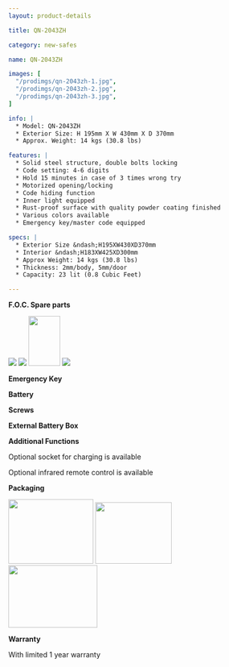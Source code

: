 ```yaml
---
layout: product-details

title: QN-2043ZH

category: new-safes

name: QN-2043ZH

images: [
  "/prodimgs/qn-2043zh-1.jpg",
  "/prodimgs/qn-2043zh-2.jpg",
  "/prodimgs/qn-2043zh-3.jpg",
]

info: |
  * Model: QN-2043ZH
  * Exterior Size: H 195mm X W 430mm X D 370mm
  * Approx. Weight: 14 kgs (30.8 lbs)

features: |
  * Solid steel structure, double bolts locking
  * Code setting: 4-6 digits
  * Hold 15 minutes in case of 3 times wrong try
  * Motorized opening/locking
  * Code hiding function
  * Inner light equipped
  * Rust-proof surface with quality powder coating finished
  * Various colors available
  * Emergency key/master code equipped

specs: |
  * Exterior Size &ndash;H195XW430XD370mm
  * Interior &ndash;H183XW425XD300mm
  * Approx Weight: 14 kgs (30.8 lbs)
  * Thickness: 2mm/body, 5mm/door
  * Capacity: 23 lit (0.8 Cubic Feet)

---
```


**F.O.C. Spare parts**

<img src="{IMAGE_CDN}/qn-2043zh-4.jpg" />

<img src="{IMAGE_CDN}/qn-2043zh-5.jpg" />

<img alt="" src="{IMAGE_CDN}/qn-2043zh-6.jpg" style="width: 63px; height: 99px;" />

<img src="{IMAGE_CDN}/qn-2043zh-7.jpg" />

**Emergency Key**

**Battery**

**Screws**

**External Battery Box**

**Additional Functions**

Optional socket for charging is available

Optional infrared remote control is available

**Packaging**

<img height="155" src="{IMAGE_CDN}/qn-2043zh-8.jpg" style="width: 169px; height: 128px" width="221" />

<img height="144" src="{IMAGE_CDN}/qn-2043zh-9.jpg" style="width: 152px; height: 122px" width="183" />

<img height="124" src="{IMAGE_CDN}/qn-2043zh-10.jpg" style="width: 177px; height: 124px" width="205" />

**Warranty**

With limited 1 year warranty
